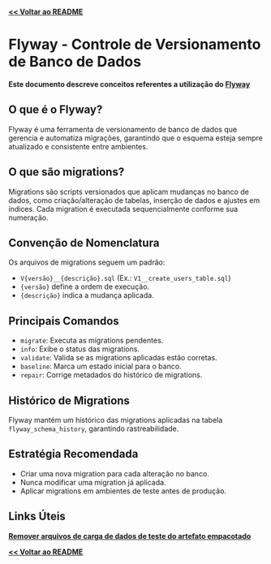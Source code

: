 [**<< Voltar ao README**](../README.md#documentação-de-conceitos)

# Flyway - Controle de Versionamento de Banco de Dados

**Este documento descreve conceitos referentes a utilização do [Flyway](https://www.red-gate.com/products/flyway/)**

## O que é o Flyway?
Flyway é uma ferramenta de versionamento de banco de dados que gerencia e automatiza migrações, garantindo que o esquema esteja sempre atualizado e consistente entre ambientes.

## O que são migrations?
Migrations são scripts versionados que aplicam mudanças no banco de dados, como criação/alteração de tabelas, inserção de dados e ajustes em índices. 
Cada migration é executada sequencialmente conforme sua numeração.

## Convenção de Nomenclatura
Os arquivos de migrations seguem um padrão:
- `V{versão}__{descrição}.sql` (Ex.: `V1__create_users_table.sql`)
- `{versão}` define a ordem de execução.
- `{descrição}` indica a mudança aplicada.

## Principais Comandos
- `migrate`: Executa as migrations pendentes.
- `info`: Exibe o status das migrations.
- `validate`: Valida se as migrations aplicadas estão corretas.
- `baseline`: Marca um estado inicial para o banco.
- `repair`: Corrige metadados do histórico de migrations.

## Histórico de Migrations
Flyway mantém um histórico das migrations aplicadas na tabela `flyway_schema_history`, garantindo rastreabilidade.

## Estratégia Recomendada
- Criar uma nova migration para cada alteração no banco.
- Nunca modificar uma migration já aplicada.
- Aplicar migrations em ambientes de teste antes de produção.


## Links Úteis

[**Remover arquivos de carga de dados de teste do artefato empacotado**](https://maven.apache.org/plugins/maven-resources-plugin/examples/include-exclude.html#:~:text=Thus%2C%20we%20may%20have%20to,add%20an%20element.&text=And%20to%20exclude%20a%20resource,add%20an%20element)



[**<< Voltar ao README**](../README.md#documentação-de-conceitos)